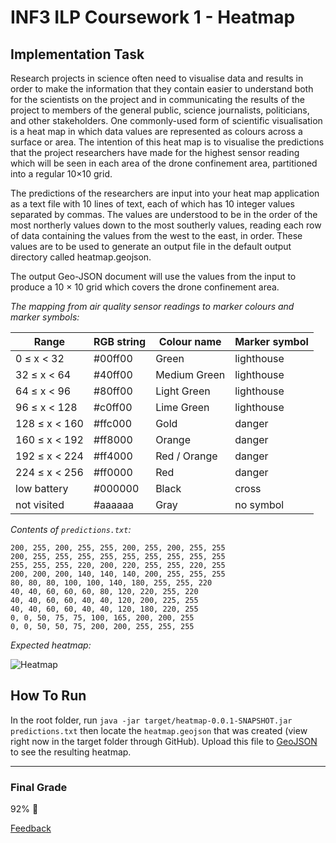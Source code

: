 # INF3 ILP Coursework 1 - Heatmap

## Implementation Task
Research projects in science often need to visualise data and results in order to make the information that they contain easier to understand both for the scientists on the project and in communicating the results of the project to members of the general public, science journalists, politicians, and other stakeholders. One commonly-used form of scientific visualisation is a heat map in which data values are represented as colours across a surface or area. The intention of this heat map is to visualise the predictions that the project researchers have made for the highest sensor reading which will be seen in each area of the drone confinement area, partitioned into a regular 10×10 grid.

The predictions of the researchers are input into your heat map application as a text file with 10 lines of text, each of which has 10 integer values separated by commas. The values are understood to be in the order of the most northerly values down to the most southerly values, reading each row of data containing the values from the west to the east, in order. These values are to be used to generate an output file in the default output directory called heatmap.geojson.

The output Geo-JSON document will use the values from the input to produce a 10 × 10 grid which covers the drone confinement area.

*The mapping from air quality sensor readings to marker colours and marker symbols:*

Range | RGB string | Colour name | Marker symbol
------|------------|-------------|--------------
0 ≤ x < 32 |#00ff00| Green |lighthouse
32 ≤ x < 64| #40ff00 |Medium Green |lighthouse
64 ≤ x < 96| #80ff00| Light Green| lighthouse
96 ≤ x < 128 |#c0ff00 |Lime Green| lighthouse
128 ≤ x < 160| #ffc000| Gold |danger
160 ≤ x < 192 |#ff8000 |Orange |danger
192 ≤ x < 224 |#ff4000 |Red / Orange |danger
224 ≤ x < 256 |#ff0000 |Red |danger
low battery |#000000 |Black |cross
not visited |#aaaaaa |Gray |no symbol


*Contents of `predictions.txt`:*
```
200, 255, 200, 255, 255, 200, 255, 200, 255, 255
200, 255, 255, 255, 255, 255, 255, 255, 255, 255
255, 255, 255, 220, 200, 220, 255, 255, 220, 255
200, 200, 200, 140, 140, 140, 200, 255, 255, 255
80, 80, 80, 100, 100, 140, 180, 255, 255, 220
40, 40, 60, 60, 60, 80, 120, 220, 255, 220
40, 40, 60, 60, 40, 40, 120, 200, 225, 255
40, 40, 60, 60, 40, 40, 120, 180, 220, 255
0, 0, 50, 75, 75, 100, 165, 200, 200, 255
0, 0, 50, 50, 75, 200, 200, 255, 255, 255
```

*Expected heatmap:*

![Heatmap](https://i.imgur.com/WOoc8XW.png)

## How To Run
In the root folder, run `java -jar target/heatmap-0.0.1-SNAPSHOT.jar predictions.txt` then locate the `heatmap.geojson` that was created (view right now in the target folder through GitHub). Upload this file to [GeoJSON](https://geojson.io/) to see the resulting heatmap.

---

### Final Grade
92% :tada:

[Feedback](https://github.com/cpuved/inf3-ilp-cw1/blob/master/feedback.txt)
